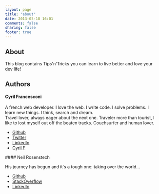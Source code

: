 ```yaml
---
layout: page
title: "about"
date: 2013-05-18 16:01
comments: false
sharing: false
footer: true
---
```


## About

This blog contains Tips'n'Tricks you can learn to live better and love your dev life!

## Authors

#### Cyril Francesconi

A french web developer. I love the web. I write code. I solve problems. I learn new things. I think, search and dream.  
Travel lover, always eager about the next one.
Traveler more than tourist, I like to lost myself out off the beaten tracks.
Couchsurfer and human lover.

- [Github](http://github.com/cyrilf)
- [Twitter](http://twitter.com/cyrilf_)
- [LinkedIn](http://linkedin.com/in/cyrilfrancesconi)
- [Cyril F](http://cyrilf.com)

#### Neil Rosenstech

His journey has begun and it's a tough one: taking over the world...

- [Github](http://github.com/Raindal)
- [StackOverflow](http://stackoverflow.com/users/1410031/sparda?tab=summary)
- [LinkedIn](http://www.linkedin.com/pub/neil-rosenstech/51/979/351/en)
